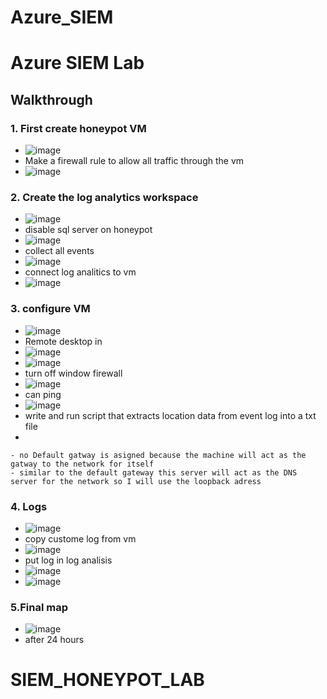 # Azure_SIEM

# <h1>Azure SIEM Lab
  
  
## <a>Walkthrough </b>
###  1. First create honeypot VM
  - ![image](https://github.com/user-attachments/assets/9ccf1de9-4e13-4f3c-a5ae-de59a1a1501e)
  - Make a firewall rule to allow all traffic through the vm
  - ![image](https://github.com/user-attachments/assets/be0f9503-98f3-438e-a1bc-46f8bcdef049)




###  2. Create the log analytics workspace
  - ![image](https://github.com/user-attachments/assets/1b8b3589-7847-4054-8ab4-ab998dee25fd)
  - disable sql server on honeypot
  - ![image](https://github.com/user-attachments/assets/0b974116-1e33-490e-80bc-9bf79762ba21)
  - collect all events
  - ![image](https://github.com/user-attachments/assets/b532966b-62c5-4c80-9439-0a07ed0a578c)
  - connect log analitics to vm
  - ![image](https://github.com/user-attachments/assets/da737bee-3094-4dd0-9360-66fcf1163cd7)




###  3. configure VM
 
  - ![image](https://github.com/user-attachments/assets/6279178e-7f77-448e-9c59-db8ab148825f)
  - Remote desktop in
  - ![image](https://github.com/user-attachments/assets/e9b65552-4d97-44c2-b95a-4ba612848f45)
  - ![image](https://github.com/user-attachments/assets/df97edb4-1189-43b6-b26f-03308dec7ab3)
  - turn off window firewall
  - ![image](https://github.com/user-attachments/assets/4bdd9c08-5dda-40c7-a8e5-a18fa13dfb5e)
  - can ping
  - ![image](https://github.com/user-attachments/assets/b9c305d4-56c5-4275-a332-2597853b8e75)
  - write and run script that extracts location data from event log into a txt file
  - 





    - no Default gatway is asigned because the machine will act as the gatway to the network for itself
    - similar to the default gateway this server will act as the DNS server for the network so I will use the loopback adress

  ### 4. Logs
  - ![image](https://github.com/user-attachments/assets/aa79257a-fc65-4cc9-b5cb-39a382ac8dd5)
  - copy custome log from vm
  - ![image](https://github.com/user-attachments/assets/b4d04f4a-5f1c-4b19-809b-ffa6fd0d7af0)
  - put log in log analisis
  - ![image](https://github.com/user-attachments/assets/6d6465de-3730-491c-9fc2-ce03f8bae7ba)
  - ![image](https://github.com/user-attachments/assets/e80118b7-8695-4601-895d-6a4b72e06d03)







 ### 5.Final map
  - ![image](https://github.com/user-attachments/assets/4ce5548e-44f0-4de2-9216-4461386c24f5)
  - after 24 hours


# SIEM_HONEYPOT_LAB
